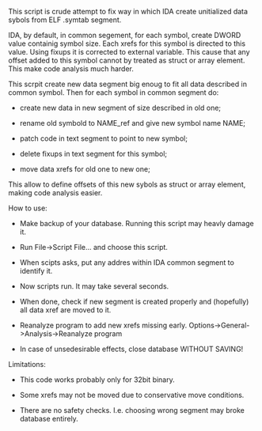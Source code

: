 This script is crude attempt to fix way in which IDA create unitialized data
sybols from ELF .symtab segment.



IDA, by default, in common segement, for each symbol, create DWORD value
containig symbol size. Each xrefs for this symbol is directed to this value.
Using fixups it is corrected to external variable. This cause that any offset
added to this symbol cannot by treated as struct or array element. This make
code analysis much harder.



This scrpit create new data segment big enoug to fit all data described in
common symbol. Then for each symbol in common segment do:

- create new data in new segment of size described in old one;

- rename old symbold to NAME_ref and give new symbol name NAME;

- patch code in text segment to point to new symbol;

- delete fixups in text segment for this symbol;

- move data xrefs for old one to new one;

This allow to define offsets of this new sybols as struct or array element,
making code analysis easier.



How to use:

- Make backup of your database. Running this script may heavly damage it.

- Run File->Script File... and choose this script.

- When scipts asks, put any addres within IDA common segment to identify it.

- Now scripts run. It may take several seconds.

- When done, check if new segment is created properly and (hopefully) all
data xref are moved to it.

- Reanalyze program to add new xrefs missing early.
Options->General->Analysis->Reanalyze program

- In case of unsedesirable effects, close database WITHOUT SAVING!



Limitations:

- This code works probably only for 32bit binary.

- Some xrefs may not be moved due to conservative move conditions.

- There are no safety checks. I.e. choosing wrong segment may broke database
entirely.